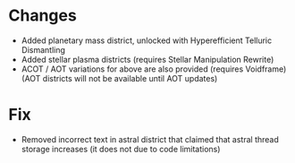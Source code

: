 # Changes 
* Added planetary mass district, unlocked with Hyperefficient Telluric Dismantling
* Added stellar plasma districts (requires Stellar Manipulation Rewrite)
* ACOT / AOT variations for above are also provided (requires Voidframe) (AOT districts will not be available until AOT updates)

# Fix
* Removed incorrect text in astral district that claimed that astral thread storage increases (it does not due to code limitations)